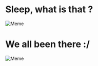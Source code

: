 # Sleep, what is that ?

![Meme](https://raw.githubusercontent.com/H3M3L/HacktoberFest/2021/assets/1.jpg)


# We all been there :/

![Meme](https://raw.githubusercontent.com/H3M3L/HacktoberFest/2021/assets/2.jpg)

